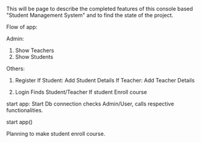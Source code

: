 This will be page to describe the completed features of this console based "Student Management System" and to find the state of the project.

Flow of app:

Admin:
  1. Show Teachers
  2. Show Students

Others:
  1. Register
     If Student:
        Add Student Details
     If Teacher:
        Add Teacher Details
      
  2. Login
     Finds Student/Teacher
     If student
      Enroll course

start app:
   Start Db connection
   checks Admin/User, calls respective functionalities.

start app()

Planning to make student enroll course.

